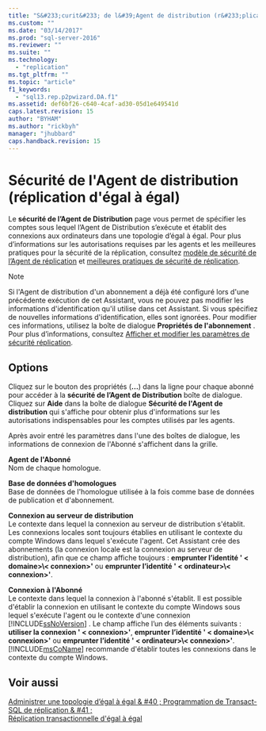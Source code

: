 ```yaml
---
title: "S&#233;curit&#233; de l&#39;Agent de distribution (r&#233;plication d&#39;&#233;gal &#224; &#233;gal) | Microsoft Docs"
ms.custom: ""
ms.date: "03/14/2017"
ms.prod: "sql-server-2016"
ms.reviewer: ""
ms.suite: ""
ms.technology: 
  - "replication"
ms.tgt_pltfrm: ""
ms.topic: "article"
f1_keywords: 
  - "sql13.rep.p2pwizard.DA.f1"
ms.assetid: def6bf26-c640-4caf-ad30-05d1e649541d
caps.latest.revision: 15
author: "BYHAM"
ms.author: "rickbyh"
manager: "jhubbard"
caps.handback.revision: 15
---
```

# S&#233;curit&#233; de l&#39;Agent de distribution (r&#233;plication d&#39;&#233;gal &#224; &#233;gal)
  Le **sécurité de l’Agent de Distribution** page vous permet de spécifier les comptes sous lequel l’Agent de Distribution s’exécute et établit des connexions aux ordinateurs dans une topologie d’égal à égal. Pour plus d’informations sur les autorisations requises par les agents et les meilleures pratiques pour la sécurité de la réplication, consultez [modèle de sécurité de l’Agent de réplication](../../relational-databases/replication/security/replication-agent-security-model.md) et [meilleures pratiques de sécurité de réplication](../../relational-databases/replication/security/replication-security-best-practices.md).  
  
> [!NOTE]  
>  Si l'Agent de distribution d'un abonnement a déjà été configuré lors d'une précédente exécution de cet Assistant, vous ne pouvez pas modifier les informations d'identification qu'il utilise dans cet Assistant. Si vous spécifiez de nouvelles informations d'identification, elles sont ignorées. Pour modifier ces informations, utilisez la boîte de dialogue **Propriétés de l'abonnement** . Pour plus d’informations, consultez [Afficher et modifier les paramètres de sécurité réplication](../../relational-databases/replication/security/view-and-modify-replication-security-settings.md).  
  
## Options  
 Cliquez sur le bouton des propriétés (**...**) dans la ligne pour chaque abonné pour accéder à la **sécurité de l’Agent de Distribution** boîte de dialogue. Cliquez sur **Aide** dans la boîte de dialogue **Sécurité de l'Agent de distribution** qui s'affiche pour obtenir plus d'informations sur les autorisations indispensables pour les comptes utilisés par les agents.  
  
 Après avoir entré les paramètres dans l'une des boîtes de dialogue, les informations de connexion de l'Abonné s'affichent dans la grille.  
  
 **Agent de l'Abonné**  
 Nom de chaque homologue.  
  
 **Base de données d'homologues**  
 Base de données de l'homologue utilisée à la fois comme base de données de publication et d'abonnement.  
  
 **Connexion au serveur de distribution**  
 Le contexte dans lequel la connexion au serveur de distribution s'établit. Les connexions locales sont toujours établies en utilisant le contexte du compte Windows dans lequel s'exécute l'agent. Cet Assistant crée des abonnements (la connexion locale est la connexion au serveur de distribution), afin que ce champ affiche toujours : **emprunter l’identité ' \< domaine>\\< connexion\>'** ou **emprunter l’identité ' \< ordinateur>\\< connexion\>'**.  
  
 **Connexion à l'Abonné**  
 Le contexte dans lequel la connexion à l'abonné s'établit. Il est possible d'établir la connexion en utilisant le contexte du compte Windows sous lequel s'exécute l'agent ou le contexte d'une connexion [!INCLUDE[ssNoVersion](../../includes/ssnoversion-md.md)] . Le champ affiche l’un des éléments suivants : **utiliser la connexion ' \< connexion>'**, **emprunter l’identité ' \< domaine>\\< connexion\>'** ou **emprunter l’identité ' \< ordinateur>\\< connexion\>'**. [!INCLUDE[msCoName](../../includes/msconame-md.md)] recommande d'établir toutes les connexions dans le contexte du compte Windows.  
  
## Voir aussi  
 [Administrer une topologie d’égal à égal & #40 ; Programmation de Transact-SQL de réplication & #41 ;](../../relational-databases/replication/administration/administer-a-peer-to-peer-topology-replication-transact-sql-programming.md)   
 [Réplication transactionnelle d'égal à égal](../../relational-databases/replication/transactional/peer-to-peer-transactional-replication.md)  
  
  